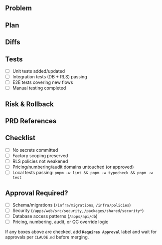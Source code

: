 ## Problem
<!-- What issue does this PR solve? Link any related issues. -->

## Plan 
<!-- High-level approach and key changes -->

## Diffs
<!-- Brief summary of files changed and what each change does -->

## Tests
- [ ] Unit tests added/updated
- [ ] Integration tests (DB + RLS) passing
- [ ] E2E tests covering new flows
- [ ] Manual testing completed

## Risk & Rollback
<!-- What could go wrong? How to revert if needed? -->

## PRD References
<!-- Link to specific PRD sections (e.g., PRD-v1.5.md §5.3, §3.7) -->

## Checklist
- [ ] No secrets committed
- [ ] Factory scoping preserved  
- [ ] RLS policies not weakened
- [ ] Pricing/numbering/audit domains untouched (or approved)
- [ ] Local tests passing: `pnpm -w lint && pnpm -w typecheck && pnpm -w test`

## Approval Required?
<!-- Check if this PR touches gated areas requiring Architect + CEO/Director approval -->
- [ ] Schema/migrations (`/infra/migrations`, `/infra/policies`)
- [ ] Security (`/apps/web/src/security`, `/packages/shared/security*`) 
- [ ] Database access patterns (`/apps/api/db`)
- [ ] Pricing, numbering, audit, or QC override logic

If any boxes above are checked, add **`Requires Approval`** label and wait for approvals per `CLAUDE.md` before merging.